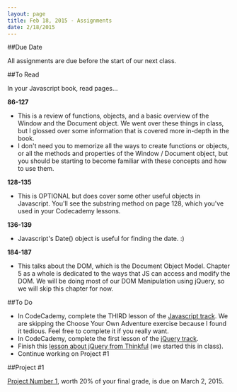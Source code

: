 ```yaml
---
layout: page
title: Feb 18, 2015 - Assignments
date: 2/18/2015
---
```


##Due Date

All assignments are due before the start of our next class.

##To Read

In your Javascript book, read pages...

**86-127**

  - This is a review of functions, objects, and a basic overview of the Window and the Document object.  We went over these things in class, but I glossed over some information that is covered more in-depth in the book.
  - I don't need you to memorize all the ways to create functions or objects, or all the methods and properties of the Window / Document object, but you should be starting to become familiar with these concepts and how to use them.
  
**128-135**

  - This is OPTIONAL but does cover some other useful objects in Javascript.  You'll see the substring method on page 128, which you've used in your Codecademy lessons.
  
**136-139**

  - Javascript's Date() object is useful for finding the date.  :)
  
**184-187**

  - This talks about the DOM, which is the Document Object Model.  Chapter 5 as a whole is dedicated to the ways that JS can access and modify the DOM.  We will be doing most of our DOM Manipulation using jQuery, so we will skip this chapter for now.

##To Do

- In CodeCademy, complete the THIRD lesson of the [Javascript track](http://www.codecademy.com/en/tracks/javascript).  We are skipping the Choose Your Own Adventure exercise because I found it tedious.  Feel free to complete it if you really want.
- In CodeCademy, complete the first lesson of the [jQuery track](http://www.codecademy.com/en/tracks/jquery).
- Finish this [lesson about jQuery from Thinkful](http://www.thinkful.com/learn/intro-to-jquery) (we started this in class).
- Continue working on Project #1

##Project #1

[Project Number 1](2015-02-11-project1.html), worth 20% of your final grade, is due on March 2, 2015.